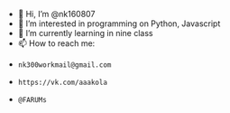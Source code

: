 - 👋 Hi, I’m @nk160807
- 👀 I’m interested in programming on Python, Javascript
- 🌱 I’m currently learning in nine class
- 📫 How to reach me:
-     nk300workmail@gmail.com
-     https://vk.com/aaakola
-     @FARUMs

